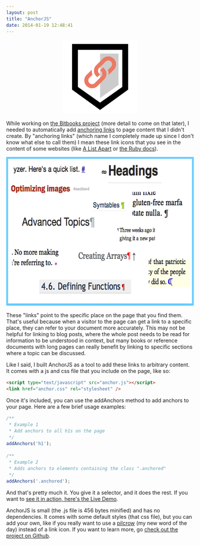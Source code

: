 ```yaml
---
layout: post
title: "AnchorJS"
date: 2014-01-19 12:48:41
---
```


<p style="text-align: center;">
  <img alt="" src="/assets/images/anchorjs_logo.png" />
</p>

While working on [the Bitbooks project][1] (more detail to come on that later), I needed to automatically add [anchoring links][2] to page content that I didn't create. By "anchoring links" (which name I completely made up since I don't know what else to call them) I mean these link icons that you see in the content of some websites (like [A List Apart][3] or [the Ruby docs][4]).

 [1]: {{site.url}}/2015/10/20/bitbooks-closing-thoughts/
 [2]: http://ux.stackexchange.com/questions/36304/use-of-mouse-over-paragraph-marker-in-headlines-for-permalink
 [3]: http://alistapart.com/article/improving-ux-through-front-end-performance#section3
 [4]: http://ruby-doc.org/core-2.0/Array.html#label-Creating+Arrays

<p style="text-align: center;">
  <img alt="" src="/assets/images/anchoring-links_0.png" style="width: 640px; height: 400px;" />
</p>

These "links" point to the specific place on the page that you find them. That's useful because when a visitor to the page can get a link to a specific place, they can refer to your document more accurately. This may not be helpful for linking to blog posts, where the whole post needs to be read for information to be understood in context, but many books or reference documents with long pages can really benefit by linking to specific sections where a topic can be discussed.

<put here="" images="">Like I said, I built AnchorJS as a tool to add these links to arbitrary content. It comes with a js and css file that you include on the page, like so:</put>

```html
<script type="text/javascript" src="anchor.js"></script>
<link href="anchor.css" rel="stylesheet" />
```

Once it's included, you can use the addAnchors method to add anchors to your page. Here are a few brief usage examples:

```javascript
/**
 * Example 1
 * Add anchors to all h1s on the page
 */
addAnchors('h1');

/**
 * Example 2
 * Adds anchors to elements containing the class ".anchored"
 */
addAnchors('.anchored');
```

And that's pretty much it. You give it a selector, and it does the rest. If you want to [see it in action, here's the Live Demo][5].

 [5]: http://bryanbraun.github.io/anchorjs/

AnchorJS is small (the .js file is 456 bytes minified) and has no dependencies. It comes with some default styles (that css file), but you can add your own, like if you really want to use a [pilcrow][6] (my new word of the day) instead of a link icon. If you want to learn more, go [check out the project on Github][7].

 [6]: http://en.wikipedia.org/wiki/Pilcrow
 [7]: https://github.com/bryanbraun/anchorjs
